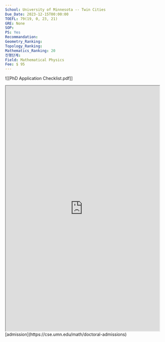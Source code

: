 ```yaml
---
School: University of Minnesota -- Twin Cities
Due_Date: 2023-12-15T00:00:00
TOEFL: 79(19, 0, 23, 21)
GRE: None
SOP: 
PS: Yes
Recommandation: 
Geometry_Ranking: 
Topology_Ranking: 
Mathematics_Ranking: 20
진행단계: 
Field: Mathematical Physics
Fee: $ 95
---
```



![[PhD Application Checklist.pdf]]
<iframe
height=800,
width=100%,
src="https://cse.umn.edu/math/doctoral-admissions"></iframe>
[admission](https://cse.umn.edu/math/doctoral-admissions)